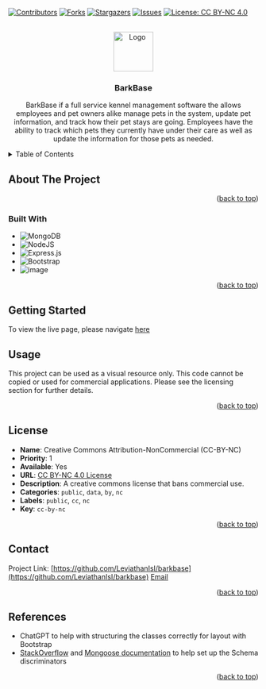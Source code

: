 <!-- PROJECT SHIELDS -->
<!--
*** I'm using markdown "reference style" links for readability.
*** Reference links are enclosed in brackets [ ] instead of parentheses ( ).
*** See the bottom of this document for the declaration of the reference variables
*** for contributors-url, forks-url, etc. This is an optional, concise syntax you may use.
*** https://www.markdownguide.org/basic-syntax/#reference-style-links
-->

[![Contributors][contributors-shield]][contributors-url]
[![Forks][forks-shield]][forks-url]
[![Stargazers][stars-shield]][stars-url]
[![Issues][issues-shield]][issues-url]
[![License: CC BY-NC 4.0](https://img.shields.io/badge/License-CC_BY--NC_4.0-lightgrey.svg)](http://creativecommons.org/licenses/by-nc/4.0/)

<!-- PROJECT LOGO -->
<br />
<div align="center">
  <a href="https://barkbase-115eae5ebeda.herokuapp.com/">
    <img src="https://i.imgur.com/uSgxvre.png" alt="Logo" width="80" height="80">
  </a>

<h3 align="center">BarkBase</h3>

  <p align="center">
    BarkBase if a full service kennel management software the allows employees and pet owners alike manage pets in the system, update pet information, and track how their pet stays are going. Employees have the ability to track which pets they currently have under their care as well as update the information for those pets as needed.
</div>

<!-- TABLE OF CONTENTS -->
<details>
  <summary>Table of Contents</summary>
  <ol>
    <li>
      <a href="#about-the-project">About The Project</a>
      <ul>
        <li><a href="#built-with">Built With</a></li>
      </ul>
    </li>
    <li>
      <a href="#getting-started">Getting Started</a>
      <ul>
        <li><a href="#prerequisites">Prerequisites</a></li>
        <li><a href="#installation">Installation</a></li>
      </ul>
    </li>
    <li><a href="#usage">Usage</a></li>
    <li><a href="#roadmap">Roadmap</a></li>
    <li><a href="#contributing">Contributing</a></li>
    <li><a href="#license">License</a></li>
    <li><a href="#contact">Contact</a></li>
    <li><a href="#acknowledgments">Acknowledgments</a></li>
  </ol>
</details>

<!-- ABOUT THE PROJECT -->

## About The Project

<p align="right">(<a href="#readme-top">back to top</a>)</p>

### Built With

- ![MongoDB](https://img.shields.io/badge/MongoDB-%234ea94b.svg?style=for-the-badge&logo=mongodb&logoColor=white)
- ![NodeJS](https://img.shields.io/badge/node.js-6DA55F?style=for-the-badge&logo=node.js&logoColor=white)
- ![Express.js](https://img.shields.io/badge/express.js-%23404d59.svg?style=for-the-badge&logo=express&logoColor=%2361DAFB)
- ![Bootstrap](https://img.shields.io/badge/bootstrap-%238511FA.svg?style=for-the-badge&logo=bootstrap&logoColor=white)
- ![image](https://github.com/LeviathanIsI/barkbase/assets/64034102/65f34fee-71c3-449c-a713-f3ef011d1ce8)

<p align="right">(<a href="#readme-top">back to top</a>)</p>

<!-- GETTING STARTED -->

## Getting Started

To view the live page, please navigate [here](https://barkbase-115eae5ebeda.herokuapp.com/)

<!-- USAGE EXAMPLES -->

## Usage

This project can be used as a visual resource only. This code cannot be copied or used for commercial applications. Please see the licensing section for further details.

<p align="right">(<a href="#readme-top">back to top</a>)</p>

<!-- LICENSE -->

## License

- **Name**: Creative Commons Attribution-NonCommercial (CC-BY-NC)
- **Priority**: 1
- **Available**: Yes
- **URL**: [CC BY-NC 4.0 License](http://creativecommons.org/licenses/by-nc/4.0/)
- **Description**: A creative commons license that bans commercial use.
- **Categories**: `public`, `data`, `by`, `nc`
- **Labels**: `public`, `cc`, `nc`
- **Key**: `cc-by-nc`

<p align="right">(<a href="#readme-top">back to top</a>)</p>

<!-- CONTACT -->

## Contact

Project Link: [https://github.com/LeviathanIsI/barkbase](https://github.com/LeviathanIsI/barkbase)
[Email](joshua.r.bradford1@gmail.com)

<p align="right">(<a href="#readme-top">back to top</a>)</p>

## References

- ChatGPT to help with structuring the classes correctly for layout with Bootstrap
- [StackOverflow](https://stackoverflow.com/questions/38639248/mongoose-model-for-multi-types-of-users#:~:text=I%20found%20a%20better%20way%20of%20doing%20this%20is%20using%20discriminators...thanks!) and [Mongoose documentation](https://mongoosejs.com/docs/discriminators.html) to help set up the Schema discriminators

<p align="right">(<a href="#readme-top">back to top</a>)</p>

<!-- MARKDOWN LINKS & IMAGES -->
<!-- https://www.markdownguide.org/basic-syntax/#reference-style-links -->

[contributors-shield]: https://img.shields.io/github/contributors/LeviathanIsI/barkbase.svg?style=for-the-badge
[contributors-url]: https://github.com/LeviathanIsI/barkbase/graphs/contributors
[forks-shield]: https://img.shields.io/github/forks/LeviathanIsI/barkbase.svg?style=for-the-badge
[forks-url]: https://github.com/LeviathanIsI/barkbase/network/members
[stars-shield]: https://img.shields.io/github/stars/LeviathanIsI/barkbase.svg?style=for-the-badge
[stars-url]: https://github.com/LeviathanIsI/barkbase/stargazers
[issues-shield]: https://img.shields.io/github/issues/LeviathanIsI/barkbase.svg?style=for-the-badge
[issues-url]: https://github.com/LeviathanIsI/barkbase/issues
[license-shield]: https://img.shields.io/github/license/LeviathanIsI/barkbase.svg?style=for-the-badge
[license-url]: https://github.com/LeviathanIsI/barkbase/blob/master/LICENSE.txt
[product-screenshot]: images/screenshot.png
[Next.js]: https://img.shields.io/badge/next.js-000000?style=for-the-badge&logo=nextdotjs&logoColor=white
[Next-url]: https://nextjs.org/
[React.js]: https://img.shields.io/badge/React-20232A?style=for-the-badge&logo=react&logoColor=61DAFB
[React-url]: https://reactjs.org/
[Vue.js]: https://img.shields.io/badge/Vue.js-35495E?style=for-the-badge&logo=vuedotjs&logoColor=4FC08D
[Vue-url]: https://vuejs.org/
[Angular.io]: https://img.shields.io/badge/Angular-DD0031?style=for-the-badge&logo=angular&logoColor=white
[Angular-url]: https://angular.io/
[Svelte.dev]: https://img.shields.io/badge/Svelte-4A4A55?style=for-the-badge&logo=svelte&logoColor=FF3E00
[Svelte-url]: https://svelte.dev/
[Laravel.com]: https://img.shields.io/badge/Laravel-FF2D20?style=for-the-badge&logo=laravel&logoColor=white
[Laravel-url]: https://laravel.com
[Bootstrap.com]: https://img.shields.io/badge/Bootstrap-563D7C?style=for-the-badge&logo=bootstrap&logoColor=white
[Bootstrap-url]: https://getbootstrap.com
[JQuery.com]: https://img.shields.io/badge/jQuery-0769AD?style=for-the-badge&logo=jquery&logoColor=white
[JQuery-url]: https://jquery.com
